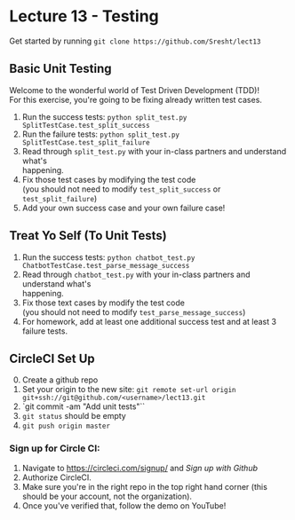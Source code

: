 # Lecture 13 - Testing  

Get started by running `git clone https://github.com/Sresht/lect13`  

## Basic Unit Testing  

Welcome to the wonderful world of Test Driven Development (TDD)!  
For this exercise, you're going to be fixing already written test cases.  

1. Run the success tests: `python split_test.py SplitTestCase.test_split_success`   
2. Run the failure tests: `python split_test.py SplitTestCase.test_split_failure`  
3. Read through `split_test.py` with your in-class partners and understand what's  
   happening.  
4. Fix those test cases by modifying the test code   
    (you should not need to modify `test_split_success` or `test_split_failure`)  
5. Add your own success case and your own failure case!  


## Treat Yo Self (To Unit Tests)  

1. Run the success tests: `python chatbot_test.py ChatbotTestCase.test_parse_message_success`  
2. Read through `chatbot_test.py` with your in-class partners and understand what's  
   happening.  
3. Fix those text cases by modify the test code  
    (you should not need to modify `test_parse_message_success`)  
4. For homework, add at least one additional success test and at least 3 failure tests.  

## CircleCI Set Up

0. Create a github repo
1. Set your origin to the new site: `git remote set-url origin git+ssh://git@github.com/<username>/lect13.git`  
2. `git commit -am "Add unit tests"``  
3. `git status` should be empty  
3. `git push origin master`  

### Sign up for Circle CI:    
1. Navigate to https://circleci.com/signup/ and *Sign up with Github*  
2. Authorize CircleCI.  
3. Make sure you're in the right repo in the top right hand corner (this should be your account, not the organization).  
4. Once you've verified that, follow the demo on YouTube!
